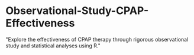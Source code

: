 # Observational-Study-CPAP-Effectiveness
"Explore the effectiveness of CPAP therapy through rigorous observational study and statistical analyses using R."
